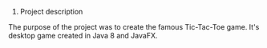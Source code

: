 1. Project description

The purpose of the project was to create the famous Tic-Tac-Toe game.
It's desktop game created in Java 8 and JavaFX. 
